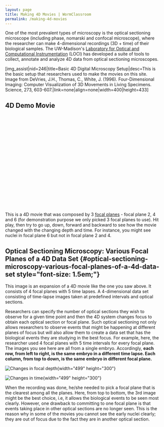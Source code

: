 ```yaml
---
layout: page
title: Making 4D Movies | WormClassroom
permalink: /making-4d-movies
---
```

One of the most prevalent types of microscopy is the optical sectioning
microscope (including phase, nomarski and confocal microscope), where
the researcher can make 4-dimensional recordings (3D + time) of their
biological samples. The UW-Madison's [Laboratory for Optical and
Computational Instrumentation](http://loci.wisc.edu) (LOCI) has
developed a suite of tools to collect, annotate and analyze 4D data from
optical sectioning microscopes.

\[img\_assist|nid=246|title=Basic 4D Digital Microscopy Setup|desc=This
is the basic setup that researchers used to make the movies on this
site. Image from DeVries, J.H., Thomas, C., White, J. (1996).
Four-Dimensional Imaging: Computer Visualization of 3D Movements in
Living Specimens. Science, 273,
603-607.|link=none|align=none|width=400|height=433\]

4D Demo Movie
-------------

<div style="width: 400px; height: 300px;" data="/files/worm/4D.swf"
type="application/x-shockwave-flash" height="300" width="400">

</div>

This is a 4D movie that was composed by 3 [focal
planes](/focal-planes "Focal Planes") - focal plane 2, 4 and 6 (for
demonstration purpose we only picked 3 focal planes to use). Hit play,
then try to go up, down, forward and backward to see how the movie
changed with the changing depth and time. For instance, you might see
nuclei in focal plane 6 but not in focal plane 2 and 4.

Optical Sectioning Microscopy: Various Focal Planes of a 4D Data Set {#optical-sectioning-microscopy-various-focal-planes-of-a-4d-data-set style="font-size: 1.5em;"}
--------------------------------------------------------------------

This image is an expansion of a 4D movie like the one you saw above. It
consists of 4 focal planes with 5 time lapses. A 4-dimensional data set
consisting of time-lapse images taken at predefined intervals and
optical sections.

Researchers can specify the number of optical sections they wish to
observe for a given time point and then the 4D system changes focus to
obtain each optical section or focal plane. Such optical sectioning not
only allows researchers to observe events that might be happening at
different planes of focus but will also allow them to create a data set
that has the biological events they are studying in the best focus. For
example, here, the researcher used 4 focal planes with 5 time intervals
for every focal plane. The images you see here are all from a single
embryo. Accordingly, **each row, from left to right, is the same embryo
in a different time lapse. Each column, from top to down, is the same
embryo in different focal plane.**

![Changes in focal depth](/files/worm/FPdepth.jpg){width="499"
height="300"}

![Changes in time](/files/worm/FPtime.jpg){width="499" height="300"}

When the recording was done, he/she needed to pick a focal plane that is
the clearest among all the planes. Here, from top to bottom, the 3rd
image might be the best choice, i.e, it allows the biological events to
be seen most clearly. However, one drawback to committing to one focal
plane is that events taking place in other optical sections are no
longer seen. This is the reason why in some of the movies you cannot see
the early nuclei clearly; they are out of focus due to the fact they are
in another optical section.
